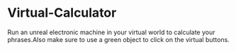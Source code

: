 # Virtual-Calculator
Run an unreal electronic machine in your virtual world to calculate your phrases.Also make sure to
use a green object to click on the virtual buttons.
 
